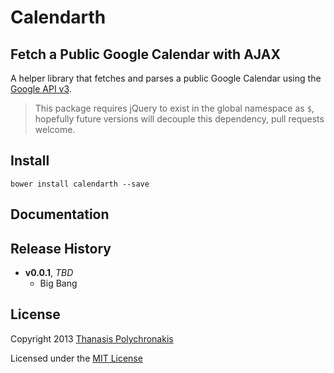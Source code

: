 # Calendarth

## Fetch a Public Google Calendar with AJAX

A helper library that fetches and parses a public Google Calendar using the [Google API v3][google api v3].

> This package requires jQuery to exist in the global namespace as `$`, hopefully future versions will decouple this dependency, pull requests welcome.

[google api v3]: https://developers.google.com/google-apps/calendar/v3/reference/events/list "Google Calendar API v3"

## Install

```shell
bower install calendarth --save
```

## Documentation



## Release History

- **v0.0.1**, *TBD*
    - Big Bang

## License

Copyright 2013 [Thanasis Polychronakis][thanpolas]

Licensed under the [MIT License](LICENSE-MIT)

[thanpolas]: https://github.com/thanpolas "Thanasis Polychronakis"
